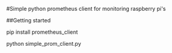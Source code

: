 #Simple python prometheus client for monitoring raspberry pi's

##Getting started

pip install prometheus_client

python simple_prom_client.py

